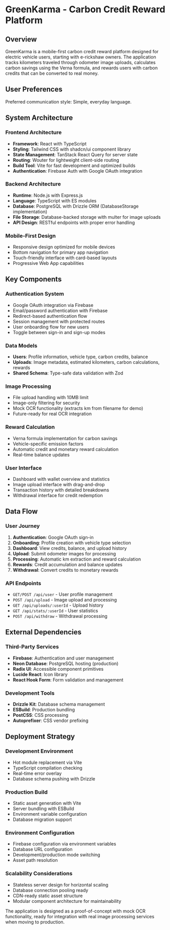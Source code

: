 # GreenKarma - Carbon Credit Reward Platform

## Overview

GreenKarma is a mobile-first carbon credit reward platform designed for electric vehicle users, starting with e-rickshaw owners. The application tracks kilometers traveled through odometer image uploads, calculates carbon savings using the Verna formula, and rewards users with carbon credits that can be converted to real money.

## User Preferences

Preferred communication style: Simple, everyday language.

## System Architecture

### Frontend Architecture
- **Framework**: React with TypeScript
- **Styling**: Tailwind CSS with shadcn/ui component library
- **State Management**: TanStack React Query for server state
- **Routing**: Wouter for lightweight client-side routing
- **Build Tool**: Vite for fast development and optimized builds
- **Authentication**: Firebase Auth with Google OAuth integration

### Backend Architecture
- **Runtime**: Node.js with Express.js
- **Language**: TypeScript with ES modules
- **Database**: PostgreSQL with Drizzle ORM (DatabaseStorage implementation)
- **File Storage**: Database-backed storage with multer for image uploads
- **API Design**: RESTful endpoints with proper error handling

### Mobile-First Design
- Responsive design optimized for mobile devices
- Bottom navigation for primary app navigation
- Touch-friendly interface with card-based layouts
- Progressive Web App capabilities

## Key Components

### Authentication System
- Google OAuth integration via Firebase
- Email/password authentication with Firebase
- Redirect-based authentication flow
- Session management with protected routes
- User onboarding flow for new users
- Toggle between sign-in and sign-up modes

### Data Models
- **Users**: Profile information, vehicle type, carbon credits, balance
- **Uploads**: Image metadata, estimated kilometers, carbon calculations, rewards
- **Shared Schema**: Type-safe data validation with Zod

### Image Processing
- File upload handling with 10MB limit
- Image-only filtering for security
- Mock OCR functionality (extracts km from filename for demo)
- Future-ready for real OCR integration

### Reward Calculation
- Verna formula implementation for carbon savings
- Vehicle-specific emission factors
- Automatic credit and monetary reward calculation
- Real-time balance updates

### User Interface
- Dashboard with wallet overview and statistics
- Image upload interface with drag-and-drop
- Transaction history with detailed breakdowns
- Withdrawal interface for credit redemption

## Data Flow

### User Journey
1. **Authentication**: Google OAuth sign-in
2. **Onboarding**: Profile creation with vehicle type selection
3. **Dashboard**: View credits, balance, and upload history
4. **Upload**: Submit odometer images for processing
5. **Processing**: Automatic km extraction and reward calculation
6. **Rewards**: Credit accumulation and balance updates
7. **Withdrawal**: Convert credits to monetary rewards

### API Endpoints
- `GET/POST /api/user` - User profile management
- `POST /api/upload` - Image upload and processing
- `GET /api/uploads/:userId` - Upload history
- `GET /api/stats/:userId` - User statistics
- `POST /api/withdraw` - Withdrawal processing

## External Dependencies

### Third-Party Services
- **Firebase**: Authentication and user management
- **Neon Database**: PostgreSQL hosting (production)
- **Radix UI**: Accessible component primitives
- **Lucide React**: Icon library
- **React Hook Form**: Form validation and management

### Development Tools
- **Drizzle Kit**: Database schema management
- **ESBuild**: Production bundling
- **PostCSS**: CSS processing
- **Autoprefixer**: CSS vendor prefixing

## Deployment Strategy

### Development Environment
- Hot module replacement via Vite
- TypeScript compilation checking
- Real-time error overlay
- Database schema pushing with Drizzle

### Production Build
- Static asset generation with Vite
- Server bundling with ESBuild
- Environment variable configuration
- Database migration support

### Environment Configuration
- Firebase configuration via environment variables
- Database URL configuration
- Development/production mode switching
- Asset path resolution

### Scalability Considerations
- Stateless server design for horizontal scaling
- Database connection pooling ready
- CDN-ready static asset structure
- Modular component architecture for maintainability

The application is designed as a proof-of-concept with mock OCR functionality, ready for integration with real image processing services when moving to production.